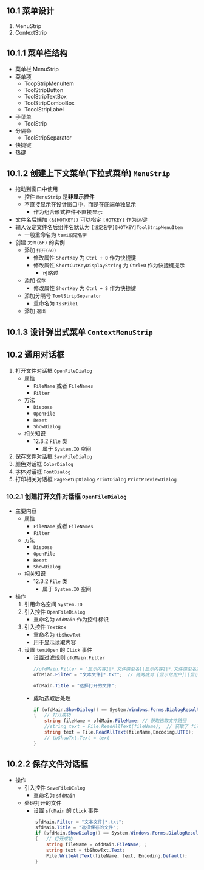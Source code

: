 ## 10.1 菜单设计

1. MenuStrip
2. ContextStrip


## 10.1.1 菜单栏结构
- 菜单栏 MenuStrip
- 菜单项 
    - ToopStripMenuItem
    - ToolStripButton
    - ToolStripTextBox
    - ToolStripComboBox
    - TooolStripLabel
- 子菜单
    - ToolStrip
- 分隔条
    - ToolStripSeparator
- 快捷键
- 热键

## 10.1.2 创建上下文菜单(下拉式菜单) `MenuStrip`
- 拖动到窗口中使用
    - 控件 `MenuStrip` 是**非显示控件**
    - 不直接显示在设计窗口中，而是在底端单独显示
        - 作为组合形式控件不直接显示
- 文件名后端加 `(&[HOTKEY])` 可以指定 `[HOTKEY]` 作为热键
- 输入设定文件名后组件名默认为 `[设定名字][HOTKEY]ToolStripMenuItem`
    - 一般重命名为 `tsmi设定名字`
- 创建 `文件(&F)` 的实例
    - 添加 `打开(&O)`
        - 修改属性 `ShortKey` 为 `Ctrl + O` 作为快捷键
        - 修改属性 `ShortCutKeyDisplayString` 为 `Ctrl+O` 作为快捷键提示
            - 可略过
    - 添加 `保存`
        - 修改属性 `ShortKey` 为 `Ctrl + S` 作为快捷键
    - 添加分隔号 `ToolStripSeparator`
        - 重命名为 `tssFile1`
    - 添加 `退出`

## 10.1.3 设计弹出式菜单 `ContextMenuStrip`


## 10.2 通用对话框
1. 打开文件对话框 `OpenFileDialog`
    - 属性
        - `FileName` 或者 `FileNames`
        - `Filter`
    - 方法
        - `Dispose`
        - `OpenFile`
        - `Reset`
        - `ShowDialog`
    - 相关知识
        - 12.3.2 `File` 类
            - 属于 `System.IO` 空间
2. 保存文件对话框 `SaveFileDialog`
3. 颜色对话框 `ColorDialog`
4. 字体对话框 `FontDialog`
5. 打印相关对话框 `PageSetupDialog` `PrintDialog` `PrintPreviewDialog`


### 10.2.1 创建打开文件对话框 `OpenFileDialog`
- 主要内容
    - 属性
        - `FileName` 或者 `FileNames`
        - `Filter`
    - 方法
        - `Dispose`
        - `OpenFile`
        - `Reset`
        - `ShowDialog`
    - 相关知识
        - 12.3.2 `File` 类
            - 属于 `System.IO` 空间
- 操作
    1. 引用命名空间 `System.IO`
    2. 引入控件 `OpenFileDialog`
        - 重命名为 `ofdMain` 作为控件标识
    3. 引入控件 `TextBox`
        - 重命名为 `tbShowTxt`
        - 用于显示读取内容
    4. 设置 `temiOpen` 的 `Click` 事件
        - 设置过滤规则 `ofdMain.Filter`
            ```cs
            //ofdMain.Filter = "显示内容1|*.文件类型名1|显示内容2|*.文件类型名2|所有文件|*.*";
            ofdMian.Filter = "文本文件|*.txt";  // 两两成对 [显示给用户]|[显示给系统]
            
            ofdMain.Title = "选择打开的文件";
            ```
        - 成功选取后处理
            ```cs
            if (ofdMain.ShowDialog() == System.Windows.Forms.DialogResult.OK)
            {   // 打开成功
                string fileName = ofdMain.FileName; // 获取选取文件路径
                //string text = File.ReadAllText(fileName);  // 获取了 fileName 中的所有文件，保存为 text
                string text = File.ReadAllText(fileName,Encoding.UTF8);  // 读取文件，默认编码设置为UTF8
                // tbShowTxt.Text = text
            }
            ```

## 10.2.2 保存文件对话框
- 操作
    - 引入控件 `SaveFileDIalog`
        - 重命名为 `sfdMain`
    - 处理打开的文件
        - 设置 `sfdMain` 的 `Click` 事件
        ```cs
            sfdMain.Filter = "文本文件|*.txt";
            sfdMain.Title = "选择保存的文件";
            if (sfdMain.ShowDialog() == System.Windows.Forms.DialogResult.OK)
            {   // 打开成功
                string fileName = ofdMain.FileName; ;
                string text = tbShowTxt.Text;
                File.WriteAllText(fileName, text, Encoding.Default);
            }
        ```





